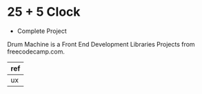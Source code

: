 # 25 + 5 Clock

- Complete Project

Drum Machine is a Front End Development Libraries Projects from freecodecamp.com.

| ref |
|--------------|
| ux |